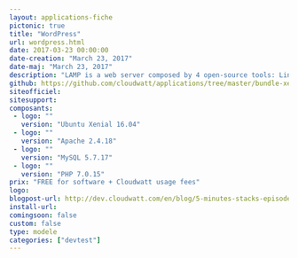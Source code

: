 ```yaml
---
layout: applications-fiche
pictonic: true
title: "WordPress"
url: wordpress.html
date: 2017-03-23 00:00:00
date-creation: "March 23, 2017"
date-maj: "March 23, 2017"
description: "LAMP is a web server composed by 4 open-source tools: Linux for the Operating System which host the server, Apache for the HTTP server which is in link with the client, MySQL for the databases server, PHP to execute dynamic web pages."
github: https://github.com/cloudwatt/applications/tree/master/bundle-xenial-lamp
siteofficiel: 
sitesupport: 
composants:
 - logo: ""
   version: "Ubuntu Xenial 16.04"
 - logo: ""
   version: "Apache 2.4.18"
 - logo: ""
   version: "MySQL 5.7.17"
 - logo: ""
   version: "PHP 7.0.15"
prix: "FREE for software + Cloudwatt usage fees"
logo: 
blogpost-url: http://dev.cloudwatt.com/en/blog/5-minutes-stacks-episode-fifty-sept-lamp.html
install-url: 
comingsoon: false
custom: false
type: modele
categories: ["devtest"]
---
```

